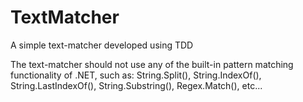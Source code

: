 TextMatcher
===========

A simple text-matcher developed using TDD

The text-matcher should not use any of the built-in pattern matching functionality of .NET, such as:
String.Split(), String.IndexOf(), String.LastIndexOf(), String.Substring(), Regex.Match(), etc...